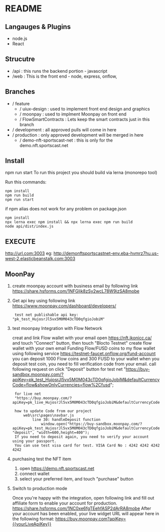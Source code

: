 # README

## Langauges & Plugins
* node.js
* React

## Strucutre
* /api : this runs the backend portion - javascript
* /web : This is the front end - node, express, onflow, 

## Branches
* / feature 
    * / uiux-design : used to implement front end design and graphics
    * / moonpay : used to implment Moonpay on front end
    * / FlowSmartContracts : Lets keep the smart contracts just in this branch
* / development : all approved pulls will come in here
* / production : only approved development will be merged in here
    * / demo-nft-sportscast-net : this is only for the demo.nft.sportscast.net

## Install
npm run start
 To run this project you should build via lerna (monorepo tool)

Run this commands:

```
npm install
npm run build
npm run start
```

if npm alias does not work for any problem on package.json

```
npm install
npx lerna exec npm install && npx lerna exec npm run build
node api/dist/index.js
```

## EXECUTE
http://url.com:3003
eg: http://demonftsportscastnet-env.eba-hvmrz7hu.us-west-2.elasticbeanstalk.com:3003


## MoonPay

1. create moonpay account with business email by following link
		https://share.hsforms.com/1NFGIjk8zSy2wcL78W9izSA8mobe

2. Get api key using following link
		https://www.moonpay.com/dashboard/developers/

		test net publishable api key: "pk_test_HujosrJl5vx5M0M043cTD0qfgioJobiM"

3. test moonpay Integration with Flow Network

	creat and link Flow wallet with your email
		open https://nft.ikonicc.ca/
		and touch "Connect" button, then touch "Blocto Testnet"
		create flow wallet with your own email
	Funding Flow/FUSD coins to my flow wallet using following service
		https://testnet-faucet.onflow.org/fund-account
		you can deposit 1000 Flow coins and 300 FUSD to your wallet
		when you deposit test coin, you need to fill verification code from your email.
	call following request on click "Deposit" button
		for test net
		"https://buy-sandbox.moonpay.com/?apiKey=pk_test_HujosrJl5vx5M0M043cTD0qfgioJobiM&defaultCurrencyCode=flow&showOnlyCurrencies=flow%2Cfusd";

		for live net
		"https://buy.moonpay.com/?apiKey=pk_live_HujosrJl5vx5M0M043cTD0qfgioJobiM&defaultCurrencyCode=flow&showOnlyCurrencies=flow%2Cfusd";

		how to update Code from our project
			web\src\pages\navbar.js
				line 30: handleDeposit function
					window.open("https://buy-sandbox.moonpay.com/?apiKey=pk_test_HujosrJl5vx5M0M043cTD0qfgioJobiM&defaultCurrencyCode=flow&showOnlyCurrencies=flow%2Cfusd", "deposit", "width=600,height=400");
		If you need to deposit again, you need to verify your account using your passport.
		You can use test visa card for test. VISA Card No : 4242 4242 4242 4242

4. purchasing test the NFT item
	1) open https://demo.nft.sportscast.net
	2) connect wallet
	3) select your preferred item, and touch "purchase" button

5. Switch to production mode

	Once you're happy with the integration, open following link and fill out affiliate form to enable your account for production.
		https://share.hsforms.com/1NC0xe6fgTEehfASP2dArRA8mobe
	After your account has been enabled, your live widget URL will appear here in the following format:
		https://buy.moonpay.com?apiKey={{yourLiveApiKey}}
